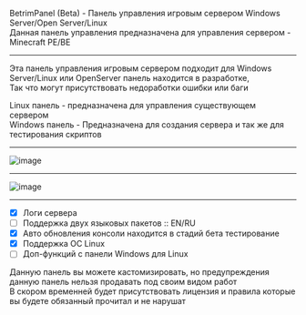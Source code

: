 BetrimPanel (Beta) - Панель управления игровым сервером Windows Server/Open Server/Linux                            
Данная панель управления предназначена для управления сервером - Minecraft PE/BE   

-------------

Эта панель управления игровым сервером подходит для Windows Server/Linux
или OpenServer панель находится в разработке,                                                                                                                    
Так что могут присутствовать недоработки ошибки или баги

Linux панель - предназначена для управления существующем сервером                                                                                                        
Windows панель - Предназначена для создания сервера и так же для тестирования скриптов

-------------

![image](https://user-images.githubusercontent.com/79506370/195486822-aac185f0-5040-4117-9081-f9f2dab742fc.png)

-------------

![image](https://user-images.githubusercontent.com/79506370/195487032-1956d469-17e7-4526-8db1-43adb0dde445.png)

-------------

- [x] Логи сервера
- [ ] Поддержка двух языковых пакетов :: EN/RU
- [x] Авто обновления консоли находится в стадий бета тестирование
- [x] Поддержка ОС Linux
- [ ] Доп-функций с панели Windows для Linux
                                        
Данную панель вы можете кастомизировать, но предупреждения данную панель нельзя продавать под своим видом работ                                               
В скором временней будет присутствовать лицензия и правила которые вы будете обязанный прочитал и не нарушат
